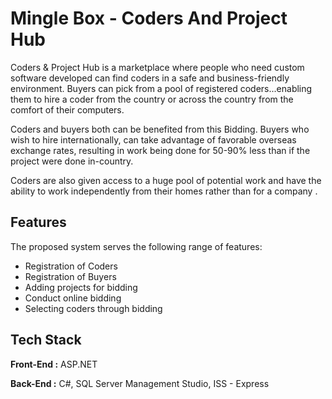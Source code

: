 
# Mingle Box - Coders And Project Hub
Coders & Project Hub is a marketplace where people who need custom software developed can find coders in a safe and business-friendly environment. Buyers can pick from a pool of registered coders...enabling them to hire a coder from the country or across the country from the comfort of their computers.

Coders and buyers both can be benefited from this Bidding. Buyers who wish to hire internationally, can take advantage of favorable overseas exchange rates, resulting in work being done for 50-90% less than if the project were done in-country.

Coders are also given access to a huge pool of potential work and have the ability to work independently from their homes rather than for a company .


## Features
The proposed system serves the following range of features:
- Registration of Coders
- Registration of Buyers
- Adding projects for bidding
- Conduct online bidding
- Selecting coders through bidding
## Tech Stack

**Front-End :** ASP.NET

**Back-End :** C#, SQL Server Management Studio, ISS - Express


